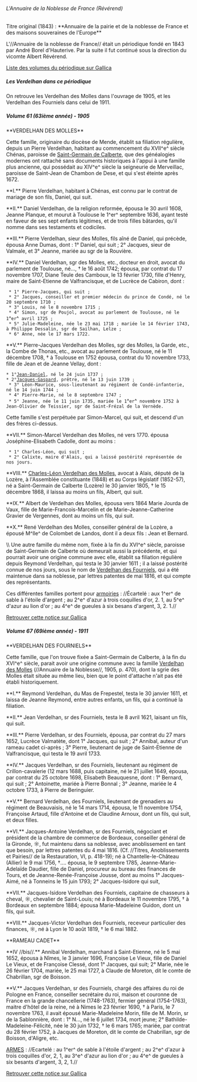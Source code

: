 ###### L\'Annuaire de la Noblesse de France (Révérend)

Titre original (1843) : \*\*Annuaire de la pairie et de la noblesse de
France et des maisons souveraines de l\'Europe\*\*

L\'//Annuaire de la noblesse de France// était un périodique fondé en
1843 par André Borel d\'Hauterive. Par la suite il fut continué sous la
direction du vicomte Albert Révérend.

[Liste des volumes du périodique sur
Gallica](http://gallica.bnf.fr/ark:/12148/cb326964979/date.r=verdelhan.langfr)

##### Les Verdelhan dans ce périodique

On retrouve les Verdelhan des Molles dans l\'ouvrage de 1905, et les
Verdelhan des Fourniels dans celui de 1911.

##### Volume 61 (63ième année) - 1905

 **VERDELHAN DES MOLLES\*\*

Cette famille, originaire du diocèse de Mende, établit sa filiation
régulière, depuis un Pierre Verdelhan, habitant au commencement du
XVII^e^ siècle Chénas, paroisse de [Saint-Germain de
Calberte](Liste_des_propriétés_notables), que des généalogies
modernes ont rattaché sans documents historiques à l\'appui à une
famille plus ancienne, qui possédait au XIV^e^ siècle la seigneurie de
Merveillac, paroisse de Saint-Jean de Chambon de Dese, et qui s\'est
éteinte après 1672.

 **I.\*\* Pierre Verdelhan, habitant à Chénas, est connu par le
        contrat de mariage de son fils, Daniel, qui suit.

<!-- -->

 **II.\*\* Daniel Verdelhan, de la religion reformée, épousa le 30
        avril 1608, Jeanne Planque, et mourut à Toulouse le 1^er^
        septembre 1636, ayant testé en faveur de ses sept enfants
        légitimes, et de trois filles bâtardes, qu\'il nomme dans ses
        testaments et codiciles.

<!-- -->

 **III.\*\* Pierre Verdelhan, sieur des Molles, fils aîné de
        Daniel, qui précède, épousa Anne Dumas, dont : 1° Daniel, qui
        suit ; 2° Jacques, sieur de Valmale, et 3° Jeanne, mariée au sgr
        de la Rouvière.

<!-- -->

 **IV.\*\* Daniel Verdelhan, sgr des Molles, etc., docteur en
        droit, avocat du parlement de Toulouse, né\..., † le 16 août
        1742; épousa, par contrat du 17 novembre 1707, Diane Teule des
        Camboux, le 13 février 1730, fille d\'Henry, maire de
        Saint-Etienne de Valfrancisque, et de Lucrèce de Cabiron, dont :

` * 1° Pierre-Jacques, qui suit ;`\
` * 2° Jacques, conseiller et premier médecin du prince de Condé, né le 20 septembre 1710 ;`\
` * 3° Louis, né le 8 novembre 1715 ;`\
` * 4° Simon, sgr de Poujol, avocat au parlement de Toulouse, né le 1`^`er`^` avril 1725 ;`\
` * 5° Julie-Madeleine, née le 23 mai 1718 ; mariée le 14 février 1743, à Philippe Dessalin, sgr de Sailhan, Lelze ;`\
` * 6° Anne, née le 17 mars 1722.`

 **V.\*\* Pierre-Jacques Verdelhan des Molles, sgr des Molles, la
        Garde, etc., la Combe de Thonas, etc., avocat au parlement de
        Toulouse, né le 11 décembre 1708, † à Toulouse en 1752 épousa,
        contrat du 10 novembre 1733, fille de Jean et de Jeanne Vellay,
        dont :

` * 1° `[`Jean-Daniel`](Jean-Daniel_Verdelhan_des_Molles_(1737-1822))`, né le 24 juin 1737 ;`\
` * 2° `[`Jacques-Gaspard`](Jacques-Gaspard_Verdelhan_des_Molles_(1739-1794))`, prêtre, né le 13 juin 1739 ;`\
` * 3° Léon-Maurice, sous-lieutenant au régiment de Condé-infanterie, né le 14 juin 1744 ;`\
` * 4° Pierre-Marie, né le 8 septembre 1747 ;`\
` * 5° Jeanne, née le 11 juin 1735, mariée le 1`^`er`^` novembre 1752 à Jean-Olivier de Teissier, sgr de Saint-Frézal de la Vernède.`

Cette famille s\'est perpétuée par Simon-Marcel, qui suit, et descend
d\'un des frères ci-dessus.

 **VII.\*\* Simon-Marcel Verdelhan des Molles, né vers 1770. épousa
        Joséphine-Elisabeth Cadolle, dont au moins :

` * 1° Charles-Léon, qui suit ;`\
` * 2° Calixte, maire d'Alais, qui a laissé postérité représentée de nos jours.`

 **VIII.\*\* [Charles-Léon Verdelhan des
        Molles](Charles-Léon_Verdelhan_des_Molles_(1805-1868)),
        avocat à Alais, député de la Lozère, à l\'Assemblée
        constituante (1848) et au Corps législatif (1852-57), né a
        Saint-Germain de Calberte (Lozère) le 30 janvier 1805, † le 15
        décembre 1868, il laissa au moins un fils, Albert, qui suit.

<!-- -->

 **IX.\*\* Albert de Verdelhan des Molles, épousa vers 1864 Marie
        Jourda de Vaux, fille de Marie-Francois-Marcelin et de
        Marie-Jeanne-Catherine Gravier de Vergennes, dont au moins un
        fils, qui suit.

<!-- -->

 **X.\*\* René Verdelhan des Molles, conseiller général de la
        Lozère, a épousé M^lle^ de Colombet de Landos, dont il a deux
        fils : Jean et Bernard.

\\\\ Une autre famille du même nom, fixée à la fin du XVI^e^ siècle,
paroisse de Saint-Germain de Calberte où demeurait aussi la précédente,
et qui pourrait avoir une origine commune avec elle, établit sa
filiation régulière depuis Reymond Verdelhan, qui testa le 30 janvier
1611 ; il a laissé postérité connue de nos jours, sous le nom de
[Verdelhan des
Fourniels](Annuaire_de_la_Noblesse_de_France_(Révérend)#Volume_67_(69ième_année)_-_1911),
qui a été maintenue dans sa noblesse, par lettres patentes de mai 1816,
et qui compte des représentants.

Ces différentes familles portent pour
[armoiries](Armoiries_des_Verdelhan) : //Écartelé : aux 1^er^
de sable à l\'étoile d\'argent ; au 2^e^ d\'azur à trois coquilles
d\'or, 2. 1, au 5^e^ d\'azur au lion d\'or ; au 4^e^ de gueules à six
besans d\'argent, 3, 2. 1.//

[Retrouver cette notice sur
Gallica](http://gallica.bnf.fr/ark:/12148/bpt6k366329.image.r=verdelhan.f277.langFR)

##### Volume 67 (69ième année) - 1911

 **VERDELHAN DES FOURNIELS\*\*

Cette famille, que l\'on trouve fixée a Saint-Germain de Calberte, à la
fin du XVI^e^ siècle, parait avoir une origine commune avec la famille
[Verdelhan des
Molles](Annuaire_de_la_Noblesse_de_France_(Révérend)#Volume_61_(63ième_année)_-_1905)
(//Annuaire de la Noblesse//, 1905, p. 470), dont la sgrie des Molles
était située au même lieu, bien que le point d\'attache n\'ait pas été
établi historiquement.

 **I.\*\* Reymond Verdelhan, du Mas de Frepestel, testa le 30
        janvier 1611, et laissa de Jeanne Reymond, entre autres enfants,
        un fils, qui a continué la filiation.

<!-- -->

 **II.\*\* Jean Verdelhan, sr des Fourniels, testa le 8 avril 1621,
        laisant un fils, qui suit.

<!-- -->

 **III.\*\* Pierre Verdelhan, sr des Fourniels, épousa, par contrat
        du 27 mars 1652, Lucrèce Valmatète, dont 1° Jacques, qui suit ;
        2° Annibal, auteur d\'un rameau cadet ci-après ; 3° Pierre,
        lieutenant de juge de Saint-Etienne de Valfrancisque, qui testa
        le 19 avril 1733.

<!-- -->

 **IV.\*\* Jacques Verdelhan, sr des Fourniels, lieutenant au
        régiment de Crillon-cavalerie (12 mars 1688, puis capitaine, né
        le 21 juillet 1649, épousa, par contrat du 25 octobre 1698,
        Elisabeth Beauquesne, dont : 1° Bernard, qui suit ; 2°
        Antoinette, mariée à Pierre Bonnal ; 3° Jeanne, mariée le 4
        octobre 1733, à Pierre de Beringuier.

<!-- -->

 **V.\*\* Bernard Verdelhan, des Fourniels, lieutenant de
        grenadiers au régiment de Beauvaisis, né le 14 mars 1714,
        épousa, le 11 novembre 1754, Françoise Artaud, fille d\'Antoine
        et de Claudine Arnoux, dont un fils, qui suit, et deux filles.

<!-- -->

 **VI.\*\* Jacques-Antoine Verdelhan, sr des Fourniels, négociant
        et président de la chambre de commerce de Bordeaux, conseiller
        général de la Gironde, ☼, fut maintenu dans sa noblesse, avec
        anoblissement en tant que besoin, par lettres patentes du 4
        mai 1816. (Cf. //Titres, Anoblissements et Pairies// de la
        Restauration, VI, p. 418-19); né à Chantelle-le-Château (Allier)
        le 9 mai 1756, †\.... épousa, le 9 septembre 1785,
        Jeanne-Marie-Adelaïde Daudier, fille de Daniel, procureur au
        bureau des finances de Tours, et de Jeanne-Renée-Françoise
        Jousse, dont au moins 1° Jacques-Aimé, né à Tonneins le 15 juin
        1793; 2° Jacques-Isidore qui suit,

<!-- -->

 **VII.\*\* Jacques-Isidore Verdelhan des Fourniels, capitaine de
        chasseurs à cheval, ☼, chevalier de Saint-Louis; né à Bordeaux
        le 11 novembre 1795, † à Bordeaux en septembre 1884; épousa
        Marie-Madeleine Guidon, dont un fils, qui suit.

<!-- -->

 **VIII.\*\* Jacques-Victor Verdelhan des Fourniels, receveur
        particulier des finances, ☼, né à Lyon le 10 août 1819, † le 6
        mai 1882.

<!-- -->

 **RAMEAU CADET\*\*

<!-- -->

 **IV //bis//.\*\* Annibal Verdelhan, marchand à Saint-Etienne, né
        le 5 mai 1652, épousa à Nîmes, le 3 janvier 1696, Françoise Le
        Vieux, fille de Daniel Le Vieux, et de Françoise Clessé, dont 1°
        Jacques, qui suit; 2° Marie, née le 26 février 1704, mariée, le
        25 mai 1727, à Claude de Moreton, dit le comte de Chabrillan,
        sgr de Boisson.

<!-- -->

 **V.\*\* Jacques Verdelhan, sr des Fourniels, chargé des affaires
        du roi de Pologne en France, conseiller secrétaire du roi,
        maison et couronne de France en la grande chancellerie
        (1748-1763), fermier général (1754-1763), maitre d\'hôtel de la
        reine, né à Nimes le 23 février 1690, † à Paris, le 7 novembre
        1763, il avait épousé Marie-Madeleine Morin, fille de M. Morin,
        sr de la Sablonnière, dont : 1° N\..., né le 6 juillet 1734,
        mort jeune; 2° Bathilde-Madeleine-Félicité, née le 30 juin 1732,
        † le 6 mars 1765; mariée, par contrat du 28 février 1752, à
        Jacques de Moreton, dit le comte de Chabrillan, sgr de Boisson,
        d\'Aligre, etc.

[ARMES](Armoiries_des_Verdelhan) : //Ecartelé : au 1^er^ de
sable à l\'étoile d\'argent ; au 2^e^ d\'azur à trois coquilles d\'or,
2, 1, au 3^e^ d\'azur au lion d\'or ; au 4^e^ de gueules à six besants
d\'argent, 3, 2, 1.//

[Retrouver cette notice sur
Gallica](http://gallica.bnf.fr/ark:/12148/bpt6k36638c.image.r=verdelhan.f242.langFR)
